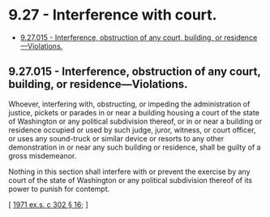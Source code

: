 # 9.27 - Interference with court.
* [9.27.015 - Interference, obstruction of any court, building, or residence—Violations.](#927015---interference-obstruction-of-any-court-building-or-residenceviolations)
## 9.27.015 - Interference, obstruction of any court, building, or residence—Violations.
Whoever, interfering with, obstructing, or impeding the administration of justice, pickets or parades in or near a building housing a court of the state of Washington or any political subdivision thereof, or in or near a building or residence occupied or used by such judge, juror, witness, or court officer, or uses any sound-truck or similar device or resorts to any other demonstration in or near any such building or residence, shall be guilty of a gross misdemeanor.

Nothing in this section shall interfere with or prevent the exercise by any court of the state of Washington or any political subdivision thereof of its power to punish for contempt.

\[ [1971 ex.s. c 302 § 16](http://leg.wa.gov/CodeReviser/documents/sessionlaw/1971ex1c302.pdf?cite=1971%20ex.s.%20c%20302%20§%2016); \]

